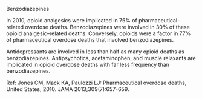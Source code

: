 Benzodiazepines

In 2010, opioid analgesics were implicated in 75% of pharmaceutical-related overdose deaths. Benzodiazepines were involved in 30% of these opioid analgesic–related deaths. Conversely, opioids were a factor in 77% of pharmaceutical overdose deaths that involved benzodiazepines.

Antidepressants are involved in less than half as many opioid deaths as benzodiazepines. Antipsychotics, acetaminophen, and muscle relaxants are implicated in opioid overdose deaths with far less frequency than benzodiazepines.

Ref:  Jones CM, Mack KA, Paulozzi LJ: Pharmaceutical overdose deaths, United States, 2010. JAMA 2013;309(7):657-659.